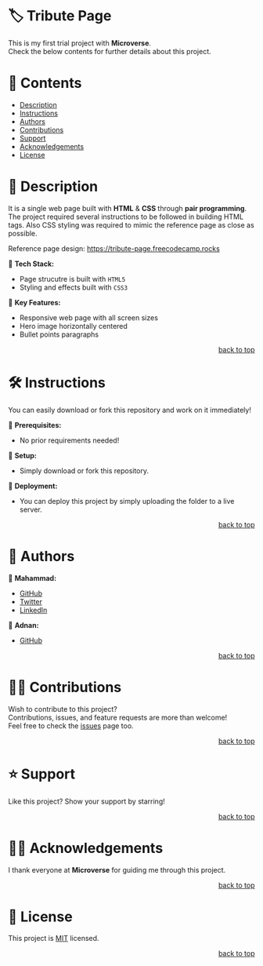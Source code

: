 <a name="title"></a>

<!-- TITLE -->

# 🏷️ Tribute Page

This is my first trial project with **Microverse**.
<br/>
Check the below contents for further details about this project.

<!-- CONTENTS -->

# 📗 Contents

- [Description](#description)
- [Instructions](#instructions)
- [Authors](#authors)
- [Contributions](#contributions)
- [Support](#support)
- [Acknowledgements](#acknowledgements)
- [License](#license)

<!-- DESCRIPTION -->

<a name="description"></a>

# 📖 Description

It is a single web page built with **HTML** & **CSS** through **pair programming**.
The project required several instructions to be followed in building HTML tags.
Also CSS styling was required to mimic the reference page as close as possible.

Reference page design:
https://tribute-page.freecodecamp.rocks

📌 **Tech Stack:**
- Page strucutre is built with `HTML5`
- Styling and effects built with `CSS3`

📌 **Key Features:**
- Responsive web page with all screen sizes
- Hero image horizontally centered
- Bullet points paragraphs

<p align="right"><a href="#title">back to top</a></p>

<!-- INSTRUCTIONS -->

<a name="instructions"></a>

# 🛠️ Instructions

You can easily download or fork this repository and work on it immediately!

📌 **Prerequisites:**
- No prior requirements needed!

📌 **Setup:**
- Simply download or fork this repository.

📌 **Deployment:**
- You can deploy this project by simply uploading the folder to a live server.

<p align="right"><a href="#title">back to top</a></p>

<!-- AUTHORS -->

<a name="authors"></a>

# 👥 Authors

📌 **Mahammad:**
- [GitHub](https://github.com/mahammad-mostafa)
- [Twitter](https://twitter.com/mahammad_mostfa)
- [LinkedIn](https://linkedin.com/in/mahammad-mostafa)

📌 **Adnan:**
- [GitHub](https://github.com/adnanarain1101)

<p align="right"><a href="#title">back to top</a></p>

<!-- CONTRIBUTIONS -->

<a name="contributions"></a>

# 🤝🏻 Contributions

Wish to contribute to this project?
<br/>
Contributions, issues, and feature requests are more than welcome!
<br/>
Feel free to check the [issues](../../issues) page too.

<p align="right"><a href="#title">back to top</a></p>

<!-- SUPPORT -->

<a name="support"></a>

# ⭐️ Support

Like this project? Show your support by starring!

<p align="right"><a href="#title">back to top</a></p>

<!-- ACKNOWLEDGEMENTS -->

<a name="acknowledgements"></a>

# 🙏🏻 Acknowledgements

I thank everyone at **Microverse** for guiding me through this project.

<p align="right"><a href="#title">back to top</a></p>

<!-- LICENSE -->

<a name="license"></a>

# 📝 License

This project is [MIT](LICENSE.md) licensed.

<p align="right"><a href="#title">back to top</a></p>
